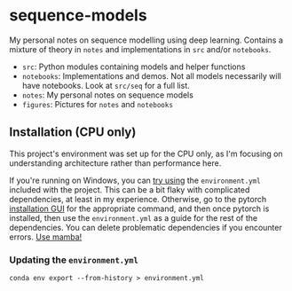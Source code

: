 # sequence-models

My personal notes on sequence modelling using deep learning. Contains a mixture of theory in `notes` and implementations in `src` and/or `notebooks`.

- `src`: Python modules containing models and helper functions
- `notebooks`: Implementations and demos. Not all models necessarily will have notebooks. Look at `src/seq` for a full list.
- `notes`: My personal notes on sequence models
- `figures`: Pictures for `notes` and `notebooks`

## Installation (CPU only)

This project's environment was set up for the CPU only, as I'm focusing on understanding architecture rather than performance here. 

If you're running on Windows, you can [try using](https://docs.conda.io/projects/conda/en/latest/user-guide/tasks/manage-environments.html#creating-an-environment-from-an-environment-yml-file) the `environment.yml` included with the project. This can be a bit flaky with complicated dependencies, at least in my experience. Otherwise, go to the pytorch [installation GUI](https://pytorch.org/) for the appropriate command, and then once pytorch is installed, then use the `environment.yml` as a guide for the rest of the dependencies. You can delete problematic dependencies if you encounter errors. [Use mamba!](https://github.com/mamba-org/mamba)

### Updating the `environment.yml`

```
conda env export --from-history > environment.yml
```